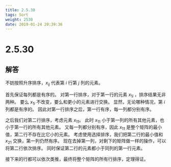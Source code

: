 ```yaml
---
title: 2.5.30
tags: Sort
weight: 2530
date: 2019-01-24 20:39:36
---
```


# 2.5.30


## 解答

不妨按照升序排序，$x_{ij}$ 代表第 $i$ 行第 $j$ 列的元素。

首先保证每列都是有序的。
对第一行排序，对于第一行的元素 $x_{1i}$ ，排序结果无非两种。
要么 $x_{1i}$ 不改变，要么和更小的元素进行交换。
显然，无论哪种情况，第 $i$ 列都是有序的。
因此对第一行排序之后，第一行有序，每一列都分别有序。

之后我们对第二行排序，考虑元素 $x_{11}$。
此时 $x_{11}$ 小于第一列的所有其他元素，也小于第一行的所有其他元素。
又每一列都分别有序，因此 $x_{11}$ 是整个矩阵的最小值，第二行不存在比它小的元素。
考虑使用选择排序，我们把第二行的最小值和 $x_{21}$ 交换，第一列仍然有序。
现在去掉第一列，对剩下的矩阵做一样的操作，可以将第二行依次排序。
同时保证第二行的元素都小于同列的第一行元素。

接下来的行都可以依次类推，最终将整个矩阵的所有行排序，定理得证。
